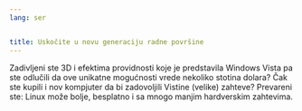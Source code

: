 ```yaml
---
lang: ser


title: Uskočite u novu generaciju radne površine
---
```


Zadivljeni ste 3D i efektima providnosti koje je predstavila Windows 
Vista pa ste odlučili da ove unikatne mogućnosti vrede nekoliko stotina 
dolara? Čak ste kupili i nov kompjuter da bi zadovoljili Vistine 
(velike) zahteve? Prevareni ste: Linux može bolje, besplatno i sa mnogo 
manjim hardverskim zahtevima.

<? all_video_ids_from_file ();?>




